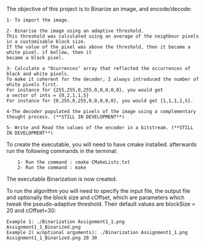 The objective of this project is to Binarize an image, and encode/decode:
    
    1- To import the image.
    
    2- Binarise the image using an adaptive threshold. 
    This threshold was calculated using an average of the neighbour pixels in a customisable block size.
    If the value of the pixel was above the threshold, then it became a white pixel. if bellow, then it 
    became a black pixel.
    
    3- Calculate a "Ocurrences" array that reflected the occurrences of black and white pixels.
    To make it coherent for the decoder, I always introduced the number of white pixels first.
    For instance for {255,255,0,255,0,0,0,0,0}, you would get
    a vector of ints = {0,2,1,1,5} 
    For instance for {0,255,0,255,0,0,0,0,0}, you would get {1,1,1,1,5}.
    
    4-The decoder populated the pixels of the image using a complementary thought process. (**STILL IN DEVELOPMENT**)

    5- Write and Read the values of the encoder in a bitstream. (**STILL IN DEVELOPMENT**)


To create the executable, you will need to have cmake installed. 
afterwards run the following commands in the terminal:
       
        1- Run the command : cmake CMakeLists.txt 
        2- Run the command : make

The executable Binarization is now created.

To run the algorithm you will need to specify the input file, the output file and optionally 
the block size and cOffset, which are parameters which tweak the pseudo-adaptive threshold.
Their default values are blockSize = 20 and cOffset=30:

    Example 1: ./Binarization Assignment1_1.png Assignment1_1_Binarized.png 
    Example 2( w/optional arguments): ./Binarization Assignment1_1.png Assignment1_1_Binarized.png 20 30
